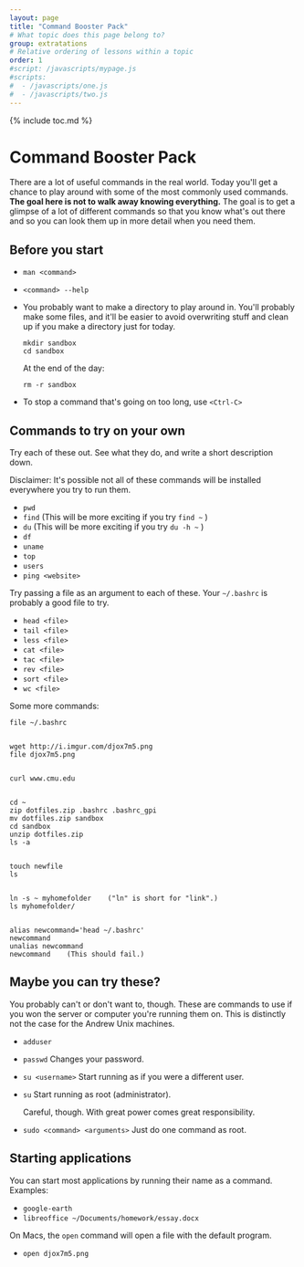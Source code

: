 ```yaml
---
layout: page
title: "Command Booster Pack"
# What topic does this page belong to?
group: extratations
# Relative ordering of lessons within a topic
order: 1
#script: /javascripts/mypage.js
#scripts:
#  - /javascripts/one.js
#  - /javascripts/two.js
---
```



{% include toc.md %}

# Command Booster Pack

There are a lot of useful commands in the real world. Today you'll get a chance
to play around with some of the most commonly used commands. __The goal here is
not to walk away knowing everything.__ The goal is to get a glimpse of a lot  of
different commands so that you know what's out there and so you can look them up
in more detail when you need them.


## Before you start

- `man <command>`

- `<command> --help`

- You probably want to make a directory to play around in. You'll probably make
  some files, and it'll be easier to avoid overwriting stuff and clean up if you
  make a directory just for today.

  ~~~
  mkdir sandbox
  cd sandbox
  ~~~


  At the end of the day:

  ~~~
  rm -r sandbox
  ~~~

- To stop a command that's going on too long, use `<Ctrl-C>`

## Commands to try on your own

Try each of these out. See what they do, and write a short description down.

Disclaimer: It's possible not all of these commands will be installed
everywhere you try to run them.

- `pwd`
- `find` (This will be more exciting if you try `find ~` )
- `du` (This will be more exciting if you try `du -h ~` )
- `df`
- `uname`
- `top`
- `users`
- `ping <website>`

Try passing a file as an argument to each of these. Your `~/.bashrc` is probably
a good file to try.

- `head <file>`
- `tail <file>`
- `less <file>`
- `cat <file>`
- `tac <file>`
- `rev <file>`
- `sort <file>`
- `wc <file>`

Some more commands:

~~~
file ~/.bashrc


wget http://i.imgur.com/djox7m5.png
file djox7m5.png


curl www.cmu.edu


cd ~
zip dotfiles.zip .bashrc .bashrc_gpi
mv dotfiles.zip sandbox
cd sandbox
unzip dotfiles.zip
ls -a


touch newfile
ls


ln -s ~ myhomefolder    ("ln" is short for "link".)
ls myhomefolder/


alias newcommand='head ~/.bashrc'
newcommand
unalias newcommand
newcommand    (This should fail.)
~~~

## Maybe you can try these?

You probably can't or don't want to, though. These are commands to use if you
won the server or computer you're running them on. This is distinctly not the
case for the Andrew Unix machines.

- `adduser`
- `passwd` Changes your password.
- `su <username>` Start running as if you were a different user.
- `su` Start running as root (administrator).

   Careful, though. With great power comes great responsibility.

- `sudo <command> <arguments>` Just do one command as root.

## Starting applications

You can start most applications by running their name as a command. Examples:

- `google-earth`
- `libreoffice ~/Documents/homework/essay.docx`

On Macs, the `open` command will open a file with the default program.

- `open djox7m5.png`


